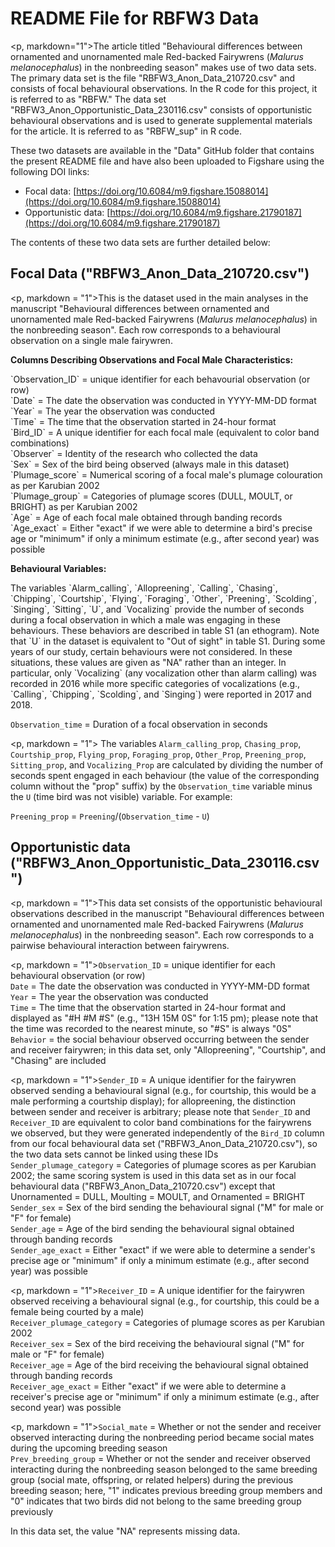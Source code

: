 # README File for RBFW3 Data
<p, markdown="1">The article titled "Behavioural differences between ornamented and unornamented male Red-backed Fairywrens (*Malurus melanocephalus*) in the nonbreeding season" makes use of two data sets. The primary data set is the file "RBFW3\_Anon\_Data\_210720.csv" and consists of focal behavioural observations. In the R code for this project, it is referred to as "RBFW." The data set "RBFW3\_Anon\_Opportunistic\_Data\_230116.csv" consists of opportunistic behavioural observations and is used to generate supplemental materials for the article. It is referred to as "RBFW_sup" in R code.</p>

<p>These two datasets are available in the "Data" GitHub folder that contains the present README file and have also been uploaded to Figshare using the following DOI links: </p>

* Focal data: [https://doi.org/10.6084/m9.figshare.15088014](https://doi.org/10.6084/m9.figshare.15088014)
* Opportunistic data: [https://doi.org/10.6084/m9.figshare.21790187](https://doi.org/10.6084/m9.figshare.21790187)

The contents of these two data sets are further detailed below:

## Focal Data ("RBFW3\_Anon\_Data_210720.csv")
<p, markdown = "1">This is the dataset used in the main analyses in the manuscript "Behavioural differences between ornamented and unornamented male Red-backed Fairywrens (*Malurus melanocephalus*) in the nonbreeding season". Each row corresponds to a behavioural observation on a single male fairywren.</p>

**Columns Describing Observations and Focal Male Characteristics:** 
<p>`Observation_ID` = unique identifier for each behavourial observation (or row)<br>
`Date` = The date the observation was conducted in YYYY-MM-DD format<br>
`Year` = The year the observation was conducted<br>
`Time` = The time that the observation started in 24-hour format<br>
`Bird_ID` = A unique identifier for each focal male (equivalent to color band combinations) <br>
`Observer` = Identity of the research who collected the data<br>
`Sex` = Sex of the bird being observed (always male in this dataset)<br> 
`Plumage_score` = Numerical scoring of a focal male's plumage colouration as per Karubian 2002<br>
`Plumage_group` = Categories of plumage scores (DULL, MOULT, or BRIGHT) as per Karubian 2002<br>
`Age` = Age of each focal male obtained through banding records<br>
`Age_exact` = Either "exact" if we were able to determine a bird's precise age or "minimum" if only a minimum estimate (e.g., after second year) was possible</p>

**Behavioural Variables:**
<p>The variables `Alarm_calling`, `Allopreening`, `Calling`, `Chasing`, `Chipping`, `Courtship`, `Flying`, `Foraging`, `Other`, `Preening`, `Scolding`, `Singing`, `Sitting`, `U`, and `Vocalizing` provide the number of seconds during a focal observation in which a male was engaging in these behaviours. These behaviors are described in table S1 (an ethogram). Note that `U` in the dataset is equivalent to "Out of sight" in table S1. During some years of our study, certain behaviours were not considered. In these situations, these values are given as "NA" rather than an integer. In particular, only `Vocalizing` (any vocalization other than alarm calling) was recorded in 2016 while more specific categories of vocalizations (e.g., `Calling`, `Chipping`, `Scolding`, and `Singing`) were reported in 2017 and 2018.</p> 

`Observation_time` = Duration of a focal observation in seconds
 
<p, markdown = "1"> The variables `Alarm_calling_prop`, `Chasing_prop`, `Courtship_prop`, `Flying_prop`, `Foraging_prop`, `Other_Prop`, `Preening_prop`, `Sitting_prop`, and `Vocalizing_Prop` are calculated by dividing the number of seconds spent engaged in each behaviour (the value of the corresponding column without the "prop" suffix) by the `Observation_time` variable minus the `U` (time bird was not visible) variable. For example: <br>

`Preening_prop` = `Preening`/(`Observation_time` - `U`)</p>


## Opportunistic data ("RBFW3\_Anon\_Opportunistic\_Data\_230116.csv")
<p, markdown = "1">This data set consists of the opportunistic behavioural observations described in the manuscript "Behavioural differences between ornamented and unornamented male Red-backed Fairywrens (*Malurus melanocephalus*) in the nonbreeding season". Each row corresponds to a pairwise behavioural interaction between fairywrens.</p>

<p, markdown = "1">`Observation_ID` = unique identifier for each behavioural observation (or row)<br>
`Date` = The date the observation was conducted in YYYY-MM-DD format<br>
`Year` = The year the observation was conducted<br>
`Time` = The time that the observation started in 24-hour format and displayed as "#H #M #S" (e.g., "13H 15M 0S" for 1:15 pm); please note that the time was recorded to the nearest minute, so "#S" is always "0S"<br>
`Behavior` = the social behaviour observed occurring between the sender and receiver fairywren; in this data set, only "Allopreening", "Courtship", and "Chasing" are included </p>

<p, markdown = "1">`Sender_ID` = A unique identifier for the fairywren observed sending a behavioural signal (e.g., for courtship, this would be a male performing a courtship display); for allopreening, the distinction between sender and receiver is arbitrary; please note that `Sender_ID` and `Receiver_ID` are equivalent to color band combinations for the fairywrens we observed, but they were generated independently of the `Bird_ID` column from our focal behavioural data set ("RBFW3\_Anon\_Data\_210720.csv"), so the two data sets cannot be linked using these IDs<br>
`Sender_plumage_category` = Categories of plumage scores as per Karubian 2002; the same scoring system is used in this data set as in our focal behavioural data ("RBFW3\_Anon\_Data\_210720.csv") except that Unornamented = DULL, Moulting = MOULT, and Ornamented = BRIGHT<br>
`Sender_sex` = Sex of the bird sending the behavioural signal ("M" for male or "F" for female)<br>
`Sender_age` = Age of the bird sending the behavioural signal obtained through banding records<br>
`Sender_age_exact` = Either "exact" if we were able to determine a sender's precise age or "minimum" if only a minimum estimate (e.g., after second year) was possible</p>

<p, markdown = "1">`Receiver_ID` =  A unique identifier for the fairywren observed receiving a behavioural signal (e.g., for courtship, this could be a female being courted by a male)<br>
`Receiver_plumage_category` = Categories of plumage scores as per Karubian 2002<br>
`Receiver_sex` = Sex of the bird receiving the behavioural signal ("M" for male or "F" for female) <br>
`Receiver_age` = Age of the bird receiving the behavioural signal obtained through banding records<br>
`Receiver_age_exact` = Either "exact" if we were able to determine a receiver's precise age or "minimum" if only a minimum estimate (e.g., after second year) was possible</p>

<p, markdown = "1">`Social_mate` = Whether or not the sender and receiver observed interacting during the nonbreeding period became social mates during the upcoming breeding season<br> 
`Prev_breeding_group` = Whether or not the sender and receiver observed interacting during the nonbreeding season belonged to the same breeding group (social mate, offspring, or related helpers) during the previous breeding season; here, "1" indicates previous breeding group members and "0" indicates that two birds did not belong to the same breeding group previously</p>

<p>In this data set, the value "NA" represents missing data. </p>